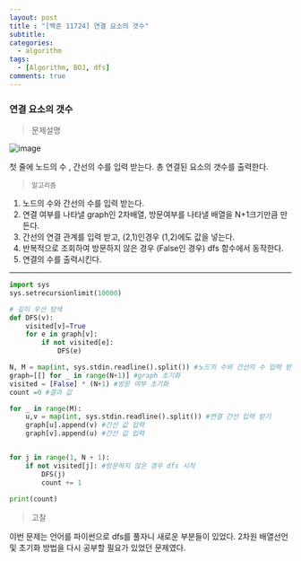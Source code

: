 ```yaml
---
layout: post
title : "[백준 11724] 연결 요소의 갯수"
subtitle: 
categories:
  - algorithm
tags:
  - [Algorithm, BOJ, dfs]
comments: true
---
```


### 연결 요소의 갯수

> 문제설명    

![image](https://user-images.githubusercontent.com/55472510/126279148-e2d733a6-8ec3-439c-a749-a158c9e48dc0.png)

첫 줄에 노드의 수 , 간선의 수를 입력 받는다.
총 연결된 요소의 갯수를 출력한다.


> `알고리즘`
1. 노드의 수와 간선의 수를 입력 받는다.
2. 연결 여부를 나타낼 graph인 2차배열, 방문여부를 나타낼 배열을 N+1크기만큼 만든다.
3. 간선의 연결 관계를 입력 받고, (2,1)인경우 (1,2)에도 값을 넣는다.
4. 반복적으로 조회하여 방문하지 않은 경우 (False인 경우) dfs 함수에서 동작한다.
5. 연결의 수를 출력시킨다. 

***
   
   
```python
import sys
sys.setrecursionlimit(10000)

# 깊이 우선 탐색
def DFS(v):
    visited[v]=True
    for e in graph[v]:
        if not visited[e]:
            DFS(e)

N, M = map(int, sys.stdin.readline().split()) #노드의 수와 간선의 수 입력 받기
graph=[[] for _ in range(N+1)] #graph 초기화
visited = [False] * (N+1) #방문 여부 초기화
count =0 #결과 값

for _ in range(M):
    u,v = map(int, sys.stdin.readline().split()) #연결 간선 입력 받기
    graph[u].append(v) #간선 값 입력
    graph[v].append(u) #간선 값 입력


for j in range(1, N + 1):
    if not visited[j]: #방문하지 않은 경우 dfs 시작
        DFS(j)
        count += 1
                 
print(count)

```      

> 고찰   

이번 문제는 언어를 파이썬으로 dfs를 풀자니 새로운 부분들이 있었다.
2차원 배열선언 및 초기화 방법을 다시 공부할 필요가 있었던 문제였다.

    

